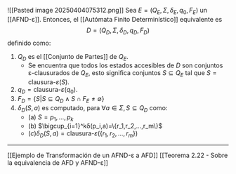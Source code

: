 ![[Pasted image 20250404075312.png]]
Sea $E=(Q_E,Σ,δ_E,q_0,F_E)$ un [[AFND-ε]]. Entonces, el [[Autómata Finito Determinístico]] equivalente es$$D=(Q_D,Σ,δ_D,q_D,F_D)$$definido como:
1. $Q_D$ es el [[Conjunto de Partes]] de $Q_E$.
	- Se encuentra que todos los estados accesibles de $D$ son conjuntos ε-clausurados de $Q_E$, esto significa conjuntos $S⊆Q_E$ tal que $S=\text{clausura-}ε(S)$.
2. $q_D=\text{clausura-}ε(q_0)$.
3. $F_D=\{S|S⊆Q_D∧S∩F_E≠∅\}$
4. $δ_D(S,a)$ es computado, para $∀a∈Σ,S⊆Q_D$ como:
	- (a) $S={p_1,...,p_k}$
	- (b) $\bigcup_{i=1}^kδ(p_i,a)=\{r_1,r_2,...,r_m\}$ 
	- $(c) δ_D(S,a)=\text{clausura-}ε(\{r_1,r_2,...,r_m\})$ 
***
[[Ejemplo de Transformación de un AFND-ε a AFD]] 
[[Teorema 2.22 - Sobre la equivalencia de AFD y AFND-ε]] 